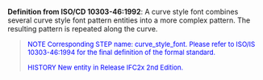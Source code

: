 ﻿**Definition from ISO/CD 10303-46:1992**: A curve style font combines several curve style font pattern entities into a more complex pattern. The resulting pattern is repeated along the curve.

> <font color="#0000FF" size="-1"> NOTE Corresponding STEP name:
		  curve_style_font. Please refer to ISO/IS 10303-46:1994 for the final definition
		  of the formal standard. </font>
> 
> <font size="-1"><font color="#0000FF">HISTORY New entity in Release
		  IFC2x 2nd Edition.</font> </font>
>
